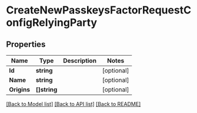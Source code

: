 # CreateNewPasskeysFactorRequestConfigRelyingParty

## Properties

Name | Type | Description | Notes
------------ | ------------- | ------------- | -------------
**Id** | **string** |  |[optional] 
**Name** | **string** |  |[optional] 
**Origins** | **[]string** |  |[optional] 

[[Back to Model list]](../README.md#documentation-for-models) [[Back to API list]](../README.md#documentation-for-api-endpoints) [[Back to README]](../README.md)


